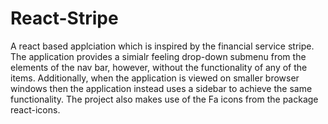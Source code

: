 # React-Stripe
A react based applciation which is inspired by the financial service stripe. The application provides a simialr feeling drop-down submenu from the elements of the nav bar, however, without the functionality of any of the items. Additionally, when the application is viewed on smaller browser windows then the application instead uses a sidebar to achieve the same functionality. The project also makes use of the Fa icons from the package react-icons. 
